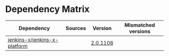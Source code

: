 # Dependency Matrix

Dependency | Sources | Version | Mismatched versions
---------- | ------- | ------- | -------------------
[jenkins-x/jenkins-x-platform](https://github.com/jenkins-x/jenkins-x-platform.git) |  | [2.0.1108](https://github.com/jenkins-x/jenkins-x-platform/releases/tag/v2.0.1108) | 
